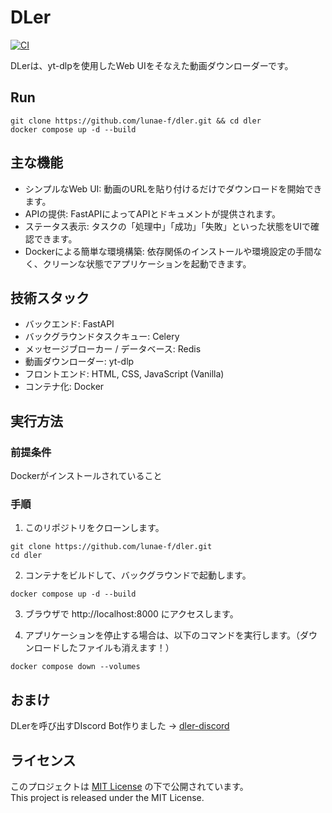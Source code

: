 # DLer
[![CI](https://github.com/lunae-f/dler/actions/workflows/ci.yml/badge.svg)](https://github.com/lunae-f/dler/actions/workflows/ci.yml)

DLerは、yt-dlpを使用したWeb UIをそなえた動画ダウンローダーです。

## Run
```
git clone https://github.com/lunae-f/dler.git && cd dler
docker compose up -d --build
```

## 主な機能
- シンプルなWeb UI: 動画のURLを貼り付けるだけでダウンロードを開始できます。
- APIの提供: FastAPIによってAPIとドキュメントが提供されます。
- ステータス表示: タスクの「処理中」「成功」「失敗」といった状態をUIで確認できます。
- Dockerによる簡単な環境構築: 依存関係のインストールや環境設定の手間なく、クリーンな状態でアプリケーションを起動できます。

## 技術スタック
- バックエンド: FastAPI
- バックグラウンドタスクキュー: Celery
- メッセージブローカー / データベース: Redis
- 動画ダウンローダー: yt-dlp
- フロントエンド: HTML, CSS, JavaScript (Vanilla)
- コンテナ化: Docker

## 実行方法

### 前提条件
Dockerがインストールされていること

### 手順
1. このリポジトリをクローンします。
```
git clone https://github.com/lunae-f/dler.git
cd dler
```

2. コンテナをビルドして、バックグラウンドで起動します。
```
docker compose up -d --build
```

3. ブラウザで http://localhost:8000 にアクセスします。

4. アプリケーションを停止する場合は、以下のコマンドを実行します。（ダウンロードしたファイルも消えます！）
```
docker compose down --volumes
```

## おまけ

DLerを呼び出すDIscord Bot作りました -> [dler-discord](https://github.com/lunae-f/dler-discord)

## ライセンス
このプロジェクトは [MIT License](/LICENSE) の下で公開されています。<br>
This project is released under the MIT License.